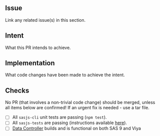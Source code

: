 ## Issue

Link any related issue(s) in this section.

## Intent

What this PR intends to achieve.

## Implementation

What code changes have been made to achieve the intent.

## Checks

No PR (that involves a non-trivial code change) should be merged, unless all items below are confirmed!  If an urgent fix is needed - use a tar file.


- [ ] All `sasjs-cli` unit tests are passing (`npm test`).
- [ ] All `sasjs-tests` are passing (instructions available [here](https://github.com/sasjs/adapter/blob/master/sasjs-tests/README.md)).
- [ ] [Data Controller](https://datacontroller.io) builds and is functional on both SAS 9 and Viya
